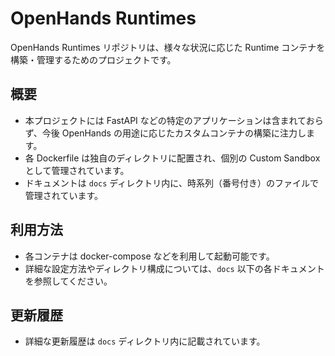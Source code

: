 # OpenHands Runtimes

OpenHands Runtimes リポジトリは、様々な状況に応じた Runtime コンテナを構築・管理するためのプロジェクトです。

## 概要

- 本プロジェクトには FastAPI などの特定のアプリケーションは含まれておらず、今後 OpenHands の用途に応じたカスタムコンテナの構築に注力します。
- 各 Dockerfile は独自のディレクトリに配置され、個別の Custom Sandbox として管理されています。
- ドキュメントは `docs` ディレクトリ内に、時系列（番号付き）のファイルで管理されています。

## 利用方法

- 各コンテナは docker-compose などを利用して起動可能です。
- 詳細な設定方法やディレクトリ構成については、`docs` 以下の各ドキュメントを参照してください。

## 更新履歴

- 詳細な更新履歴は `docs` ディレクトリ内に記載されています。
